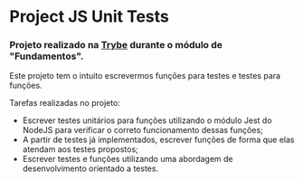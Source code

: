 # Project JS Unit Tests
### Projeto realizado na [Trybe](http://betrybe.com) durante o módulo de "Fundamentos".

Este projeto tem o intuito escrevermos funções para testes e testes para funções.

Tarefas realizadas no projeto:

- Escrever testes unitários para funções utilizando o módulo Jest do NodeJS para verificar o correto funcionamento dessas funções;
- A partir de testes já implementados, escrever funções de forma que elas atendam aos testes propostos;
- Escrever testes e funções utilizando uma abordagem de desenvolvimento orientado a testes.
